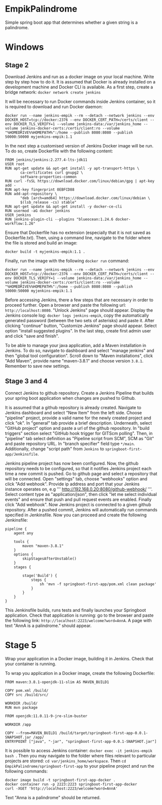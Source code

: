 # EmpikPalindrome
Simple spring boot app that determines whether a given string is a palindrome.

# Windows

## Stage 2
Download Jenkins and run as a docker image on your local machine. Write step by step how to do it.
It is assumed that Docker is already installed on a development machine and Docker CLI is available. As a first step, create a bridge network:
``` docker network create jenkins ```

It will be necessary to run Docker commands inside Jenkins container, so it is required to download and run Docker daemon:
```
docker run --name jenkins-empik --rm --detach --network jenkins --env DOCKER_HOST=tcp://docker:2376 --env DOCKER_CERT_PATH=/certs/client --env DOCKER_TLS_VERIFY=1 --volume jenkins-data:/var/jenkins_home --volume jenkins-docker-certs:/certs/client:ro --volume "%HOMEDRIVE%%HOMEPATH%":/home --publish 8080:8080 --publish 50000:50000 myjenkins-empik:1.1
```

In the next step a customised version of Jenkins Docker image will be run. To do so, create Dockerfile with the following content:
```
FROM jenkins/jenkins:2.277.4-lts-jdk11
USER root
RUN apt-get update && apt-get install -y apt-transport-https \
       ca-certificates curl gnupg2 \
       software-properties-common
RUN curl -fsSL https://download.docker.com/linux/debian/gpg | apt-key add -
RUN apt-key fingerprint 0EBFCD88
RUN add-apt-repository \
       "deb [arch=amd64] https://download.docker.com/linux/debian \
       $(lsb_release -cs) stable"
RUN apt-get update && apt-get install -y docker-ce-cli
RUN usermod -aG docker jenkins
USER jenkins
RUN jenkins-plugin-cli --plugins "blueocean:1.24.6 docker-workflow:1.26"
```
Ensure that Dockerfile has no extension (especially that it is not saved as Dockerfile.txt). Then, using a command line, navigate to the folder where the file is stored and build an image:
```
docker build -t myjenkins-empik:1.1 .
```

Finally, run the image with the following ``` docker run ``` command:
```
docker run --name jenkins-empik --rm --detach --network jenkins --env DOCKER_HOST=tcp://docker:2376 --env DOCKER_CERT_PATH=/certs/client --env DOCKER_TLS_VERIFY=1 --volume jenkins-data:/var/jenkins_home --volume jenkins-docker-certs:/certs/client:ro --volume "%HOMEDRIVE%%HOMEPATH%":/home --publish 8080:8080 --publish 50000:50000 myjenkins-empik:1.1
```

Before accessing Jenkins, there a few steps that are necessary in order to proceed further. Open a browser and paste the following url: ``` http://localhost:8080 ```. "Unlock Jenkins" page should appear. Display the Jenkins console log: ``` docker logs jenkins-empik ```, copy the automatically generated password (between the two sets of asterisks) and paste it. After clicking "continue" button, "Customize Jenkins" page should appear. Select option "install suggested plugins". In the last step, create first admin user and click "save and finish". 

To be able to manage your java application, add a Maven installation in Jenkins. To do so, navigate to dashboard and select "manage jenkins" and then "global tool configuration". Scroll down to "Maven installations", click "Add Maven", provide name "maven-3.8.1" and choose version ``` 3.8.1 ```. Remember to save new settings.

## Stage 3 and 4
Connect Jenkins to github repository. Create a Jenkins Pipeline that builds your spring boot application when 
changes are pushed to Github.

It is assumed that a github repository is already created. Navigate to Jenkins dashboard and select "New Item" from the left side. Choose "pipeline" project, provide a valid name for the newly created project and click "ok". In "general" tab provide a brief description. Underneath, select "GitHub project" option and paste a url of the github repository. In "build triggers" section select "GitHub hook trigger for GITScm polling". Then, in "pipeline" tab select definition as "Pipeline script from SCM", SCM as "Git" and paste repository URL. In "branch specifier" field type ``` */main ```. Additionally, change "script path" from ``` Jenkins ``` to ``` springboot-first-app/Jenkinsfile ```.

Jenkins pipeline project has now been configured. Now, the github repository needs to be configured, so that it notifies Jenkins project each time a new commit is pushed. Go to github page and select a repository that will be connected. Open "settings" tab, choose "webhooks" option and click "Add webhook". Provide ip address and port that your Jenkins instance operates on, e.g ''' http://192.168.0.20:8080/github-webhook/ '''. Select content type as "application/json", then click "let me select individual events" and ensure that push and pull request events are enabled. Finally click "Add webhook".
Now Jenkins project is connected to a given github repository. After a pushed commit, Jenkins will automatically run commands specified in Jenkinsfile.
Now you can proceed and create the following Jenkinsfile:
```
pipeline {
    agent any

    tools {
        maven "maven-3.8.1"
    }
    options {
        skipStagesAfterUnstable()
    }
    stages {

        stage('Build') {
            steps {
                sh 'mvn -f springboot-first-app/pom.xml clean package'
            }
        }
    }
}
```

This Jenkinsfile builds, runs tests and finally launches your Springboot application. Check that application is running: go to the browser and paste the following link: ``` http://localhost:2223/welcome?word=AnnA ```. A page with text "AnnA is a palindrome." should appear.

# Stage 5
Wrap your application in a Docker image, building it in Jenkins. Check that your container is running.

To wrap you application in a Docker image, create the following Dockerfile:
```
FROM maven:3.8.1-openjdk-11-slim AS MAVEN_BUILD1

COPY pom.xml /build/
COPY src /build/src/

WORKDIR /build/
RUN mvn package

FROM openjdk:11.0.11-9-jre-slim-buster

WORKDIR /app

COPY --from=MAVEN_BUILD1 /build/target/springboot-first-app-0.0.1-SNAPSHOT.jar /app/
ENTRYPOINT ["java", "-jar", "springboot-first-app-0.0.1-SNAPSHOT.jar"]
```

It is possible to access Jenkins container: ``` docker exec -it jenkins-empik bash  ```. Then you may navigate to the folder where files relevant to particular projects are stored: ``` cd var/jenkins_home/workspace ```. Then ``` cd EmpikPalindrome/springboot-first-app ``` to your pipeline project and run the following commands:
```
docker image build -t springboot-first-app-docker .
docker container run -p 2223:2223 springboot-first-app-docker
curl -XGET 'http://localhost:2223/welcome?word=AnnA'
```

Text "Anna is a palindrome" should be returned.
